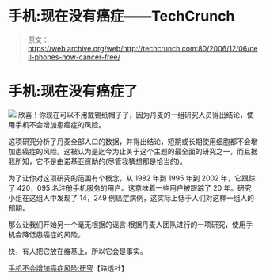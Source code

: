 # 手机:现在没有癌症——TechCrunch

> 原文：<https://web.archive.org/web/http://techcrunch.com:80/2006/12/06/cell-phones-now-cancer-free/>

# 手机:现在没有癌症了

![](img/3879ca37f1a31681f0dd8a9ff2994cdd.png)
欣喜！你现在可以不用戴锡纸帽子了，因为丹麦的一组研究人员得出结论，使用手机不会增加患癌症的风险。

这项研究分析了丹麦全部人口的数据，并得出结论，短期或长期使用细胞都不会增加患癌症的风险。这被认为是迄今为止关于这个主题的最全面的研究之一，而且据我所知，它不是由诺基亚资助的(尽管我猜想那是恰当的)。


为了让你对这项研究的范围有个概念，从 1982 年到 1995 年到 2002 年，它跟踪了 420，095 名注册手机服务的用户。这意味着一些用户被跟踪了 20 年。研究小组在这组人中发现了 14，249 例癌症病例，这实际上低于人们对这样一组人的预期。

那么让我们开始另一个毫无根据的谣言:根据丹麦人团队进行的一项研究，使用手机会降低患癌症的风险。

快，有人把它放在维基上，所以它会是事实。

[手机不会增加癌症风险:研究](https://web.archive.org/web/20201129025103/http://today.reuters.com/news/articlenews.aspx?type=technologyNews&storyid=2006-12-06T152620Z_01_N05280092_RTRUKOC_0_US-CANCER-CELLPHONES.xml)【路透社】